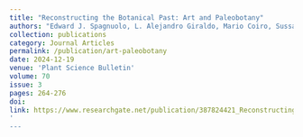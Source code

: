 ```yaml
---
title: "Reconstructing the Botanical Past: Art and Paleobotany"
authors: "Edward J. Spagnuolo, L. Alejandro Giraldo, Mario Coiro, Sussanah Lydon"
collection: publications
category: Journal Articles
permalink: /publication/art-paleobotany
date: 2024-12-19
venue: 'Plant Science Bulletin'
volume: 70
issue: 3
pages: 264-276
doi: 
link: https://www.researchgate.net/publication/387824421_Reconstructing_the_Botanical_Past_Art_and_Paleobotany
'
---
```

